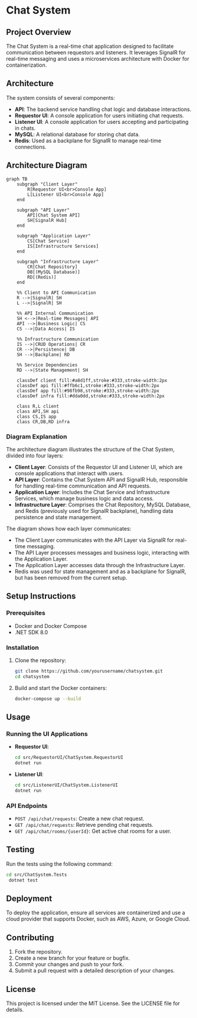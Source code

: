# Chat System

## Project Overview
The Chat System is a real-time chat application designed to facilitate communication between requestors and listeners. It leverages SignalR for real-time messaging and uses a microservices architecture with Docker for containerization.

## Architecture
The system consists of several components:
- **API**: The backend service handling chat logic and database interactions.
- **Requestor UI**: A console application for users initiating chat requests.
- **Listener UI**: A console application for users accepting and participating in chats.
- **MySQL**: A relational database for storing chat data.
- **Redis**: Used as a backplane for SignalR to manage real-time connections.

## Architecture Diagram
```mermaid
graph TB
    subgraph "Client Layer"
        R[Requestor UI<br>Console App]
        L[Listener UI<br>Console App]
    end

    subgraph "API Layer"
        API[Chat System API]
        SH[SignalR Hub]
    end

    subgraph "Application Layer"
        CS[Chat Service]
        IS[Infrastructure Services]
    end

    subgraph "Infrastructure Layer"
        CR[Chat Repository]
        DB[(MySQL Database)]
        RD[(Redis)]
    end

    %% Client to API Communication
    R -->|SignalR| SH
    L -->|SignalR| SH
    
    %% API Internal Communication
    SH <-->|Real-time Messages| API
    API -->|Business Logic| CS
    CS -->|Data Access| IS
    
    %% Infrastructure Communication
    IS -->|CRUD Operations| CR
    CR -->|Persistence| DB
    SH -->|Backplane| RD

    %% Service Dependencies
    RD -->|State Management| SH
    
    classDef client fill:#a8d1ff,stroke:#333,stroke-width:2px
    classDef api fill:#ffb6c1,stroke:#333,stroke-width:2px
    classDef app fill:#98fb98,stroke:#333,stroke-width:2px
    classDef infra fill:#dda0dd,stroke:#333,stroke-width:2px
    
    class R,L client
    class API,SH api
    class CS,IS app
    class CR,DB,RD infra
```

### Diagram Explanation
The architecture diagram illustrates the structure of the Chat System, divided into four layers:

- **Client Layer**: Consists of the Requestor UI and Listener UI, which are console applications that interact with users.
- **API Layer**: Contains the Chat System API and SignalR Hub, responsible for handling real-time communication and API requests.
- **Application Layer**: Includes the Chat Service and Infrastructure Services, which manage business logic and data access.
- **Infrastructure Layer**: Comprises the Chat Repository, MySQL Database, and Redis (previously used for SignalR backplane), handling data persistence and state management.

The diagram shows how each layer communicates:
- The Client Layer communicates with the API Layer via SignalR for real-time messaging.
- The API Layer processes messages and business logic, interacting with the Application Layer.
- The Application Layer accesses data through the Infrastructure Layer.
- Redis was used for state management and as a backplane for SignalR, but has been removed from the current setup.

## Setup Instructions
### Prerequisites
- Docker and Docker Compose
- .NET SDK 8.0

### Installation
1. Clone the repository:
   ```bash
   git clone https://github.com/yourusername/chatsystem.git
   cd chatsystem
   ```
2. Build and start the Docker containers:
   ```bash
   docker-compose up --build
   ```

## Usage
### Running the UI Applications
- **Requestor UI**:
  ```bash
  cd src/RequestorUI/ChatSystem.RequestorUI
  dotnet run
  ```
- **Listener UI**:
  ```bash
  cd src/ListenerUI/ChatSystem.ListenerUI
  dotnet run
  ```

### API Endpoints
- `POST /api/chat/requests`: Create a new chat request.
- `GET /api/chat/requests`: Retrieve pending chat requests.
- `GET /api/chat/rooms/{userId}`: Get active chat rooms for a user.

## Testing
Run the tests using the following command:
```bash
cd src/ChatSystem.Tests
 dotnet test
```

## Deployment
To deploy the application, ensure all services are containerized and use a cloud provider that supports Docker, such as AWS, Azure, or Google Cloud.

## Contributing
1. Fork the repository.
2. Create a new branch for your feature or bugfix.
3. Commit your changes and push to your fork.
4. Submit a pull request with a detailed description of your changes.

## License
This project is licensed under the MIT License. See the LICENSE file for details. 